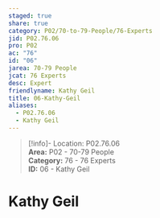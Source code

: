 ```yaml
---  
staged: true  
share: true  
category: P02/70-to-79-People/76-Experts  
jid: P02.76.06  
pro: P02  
ac: "76"  
id: "06"  
jarea: 70-79 People  
jcat: 76 Experts  
desc: Expert  
friendlyname: Kathy Geil  
title: 06-Kathy-Geil  
aliases:  
  - P02.76.06  
  - Kathy Geil  
---  
```

  
>[!info]- Location: P02.76.06  
>**Area:** P02 - 70-79 People  
>**Category:** 76 - 76 Experts  
>**ID:** 06 - Kathy Geil  
  
# Kathy Geil  
  
  

